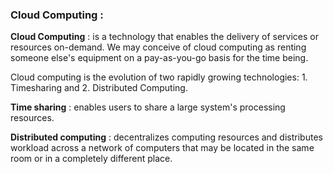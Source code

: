 ### Cloud Computing :

**Cloud Computing** : is a technology that enables the delivery of services or resources on-demand. We may conceive of cloud computing as renting someone else's equipment on a pay-as-you-go basis for the time being. 

Cloud computing is the evolution of two rapidly growing technologies: 1. Timesharing and 2. Distributed Computing. 

**Time sharing** : enables users to share a large system's processing resources. 

**Distributed computing** : decentralizes computing resources and distributes workload across a network of computers that may be located in the same room or in a completely different place.

